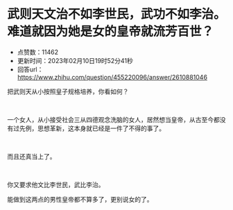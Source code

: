 # 武则天文治不如李世民，武功不如李治。难道就因为她是女的皇帝就流芳百世？
- 点赞数：11462
- 更新时间：2023年02月10日19时52分41秒
- 回答url：https://www.zhihu.com/question/455220096/answer/2610881046
<body>
 <p data-pid="WkIqYrRQ">把武则天从小按照皇子规格培养，你看如何？</p>
 <p class="ztext-empty-paragraph"><br></p>
 <p data-pid="uAf7IErR">一个女人，从小接受社会三从四德观念洗脑的女人，居然想当皇帝，从古至今都没有过先例，思想革新，这本身就已经是一件了不得的事了。</p>
 <p class="ztext-empty-paragraph"><br></p>
 <p data-pid="VHd-hSmt">而且还真当上了。</p>
 <p class="ztext-empty-paragraph"><br></p>
 <p data-pid="9Md6DZJs">你又要求他文比李世民，武比李治。</p>
 <p data-pid="-mL7GsrR">能做到这两点的男性皇帝都不算多了，更别说女的了。</p>
</body>